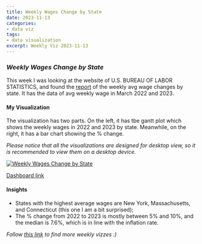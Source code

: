 ```yaml
---
title: Weekly Wages Change by State
date: 2023-11-13
categories:
- data viz
tags:
- data visualization
excerpt: Weekly Viz 2023-11-13
---
```


### *Weekly Wages Change by State*

This week I was looking at the website of U.S. BUREAU OF LABOR STATISTICS, and found the [report](https://www.bls.gov/charts/county-employment-and-wages/percent-change-aww-by-state.htm) of the weekly avg wage changes by state. It has the data of avg weekly wage in March 2022 and 2023. 

#### My Visualization

The visualization has two parts. On the left, it has tbe gantt plot which shows the weekly wages in 2022 and 2023 by state. Meanwhile, on the right, it has a bar chart showing the % change.  

*Please notice that all the visualizations are designed for desktop view, so it is recommended to view them on a desktop device.*  

<div class='tableauPlaceholder' id='viz1699942387646' style='position: relative'>
  <noscript><a href='#'>
    <img alt='Weekly Wages Change by State ' src='https:&#47;&#47;public.tableau.com&#47;static&#47;images&#47;20&#47;20231113WeeklyWagesChangebyState_16999422656090&#47;WeeklyWagesChangebyState&#47;1_rss.png' style='border: none' />
  </a></noscript>
  <object class='tableauViz'  style='display:none;'>
    <param name='host_url' value='https%3A%2F%2Fpublic.tableau.com%2F' />
    <param name='embed_code_version' value='3' />
    <param name='site_root' value='' />
    <param name='name' value='20231113WeeklyWagesChangebyState_16999422656090&#47;WeeklyWagesChangebyState' />
    <param name='tabs' value='no' />
    <param name='toolbar' value='yes' />
    <param name='static_image' value='https:&#47;&#47;public.tableau.com&#47;static&#47;images&#47;20&#47;20231113WeeklyWagesChangebyState_16999422656090&#47;WeeklyWagesChangebyState&#47;1.png' />
    <param name='animate_transition' value='yes' />
    <param name='display_static_image' value='yes' />
    <param name='display_spinner' value='yes' />
    <param name='display_overlay' value='yes' />
    <param name='display_count' value='yes' />
    <param name='language' value='en-US' />
    <param name='filter' value='publish=yes' />
  </object></div>             
  <script type='text/javascript'>      
    var divElement = document.getElementById('viz1699942387646');     
    var vizElement = divElement.getElementsByTagName('object')[0];              
    if ( divElement.offsetWidth > 800 ) { vizElement.style.width='700px';vizElement.style.height='827px';} else if ( divElement.offsetWidth > 500 ) { vizElement.style.width='700px';vizElement.style.height='827px';} else { vizElement.style.width='100%';vizElement.style.height='727px';}        
    var scriptElement = document.createElement('script');          
    scriptElement.src = 'https://public.tableau.com/javascripts/api/viz_v1.js';           
    vizElement.parentNode.insertBefore(scriptElement, vizElement);           
  </script>  

[Dashboard link](https://public.tableau.com/views/20231113WeeklyWagesChangebyState_16999422656090/WeeklyWagesChangebyState?:language=en-US&publish=yes&:display_count=n&:origin=viz_share_link)
  
#### Insights
* States with the highest average wages are New York, Massachusetts, and Connecticut (this one I am a bit surprised);
* The % change from 2022 to 2023 is mostly between 5% and 10%, and the median is 7.6%, which is in line with the inflation rate.  
   
*Follow [this link](https://yudong-94.github.io/personal-website/project/WeeklyViz2023/) to find more weekly vizzes :)*
